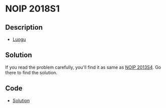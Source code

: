 # NOIP 2018S1

## Description

- [Luogu](https://www.luogu.com.cn/problem/P5019)

## Solution

If you read the problem carefully, you'll find it as same as <a href="/codes/?oj=NOIP&pid=2013S4">NOIP 2013S4</a>. Go there to find the solution.

## Code

- [Solution](NOIP.2018S1.0.cpp)
